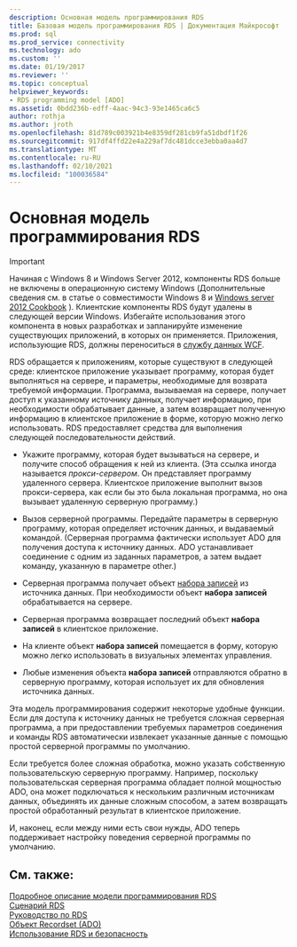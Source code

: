 ```yaml
---
description: Основная модель программирования RDS
title: Базовая модель программирования RDS | Документация Майкрософт
ms.prod: sql
ms.prod_service: connectivity
ms.technology: ado
ms.custom: ''
ms.date: 01/19/2017
ms.reviewer: ''
ms.topic: conceptual
helpviewer_keywords:
- RDS programming model [ADO]
ms.assetid: 0bdd236b-edff-4aac-94c3-93e1465ca6c5
author: rothja
ms.author: jroth
ms.openlocfilehash: 81d789c003921b4e8359df281cb9fa51dbdf1f26
ms.sourcegitcommit: 917df4ffd22e4a229af7dc481dcce3ebba0aa4d7
ms.translationtype: MT
ms.contentlocale: ru-RU
ms.lasthandoff: 02/10/2021
ms.locfileid: "100036584"
---
```

# <a name="basic-rds-programming-model"></a>Основная модель программирования RDS
> [!IMPORTANT]
>  Начиная с Windows 8 и Windows Server 2012, компоненты RDS больше не включены в операционную систему Windows (Дополнительные сведения см. в статье о совместимости Windows 8 и [Windows server 2012 Cookbook](https://www.microsoft.com/download/details.aspx?id=27416) ). Клиентские компоненты RDS будут удалены в следующей версии Windows. Избегайте использования этого компонента в новых разработках и запланируйте изменение существующих приложений, в которых он применяется. Приложения, использующие RDS, должны переноситься в [службу данных WCF](/dotnet/framework/wcf/).  
  
 RDS обращается к приложениям, которые существуют в следующей среде: клиентское приложение указывает программу, которая будет выполняться на сервере, и параметры, необходимые для возврата требуемой информации. Программа, вызываемая на сервере, получает доступ к указанному источнику данных, получает информацию, при необходимости обрабатывает данные, а затем возвращает полученную информацию в клиентское приложение в форме, которую можно легко использовать. RDS предоставляет средства для выполнения следующей последовательности действий.  
  
-   Укажите программу, которая будет вызываться на сервере, и получите способ обращения к ней из клиента. (Эта ссылка иногда называется *прокси-сервером*. Он представляет программу удаленного сервера. Клиентское приложение выполнит вызов прокси-сервера, как если бы это была локальная программа, но она вызывает удаленную серверную программу.)  
  
-   Вызов серверной программы. Передайте параметры в серверную программу, которая определяет источник данных, и выдаваемый командой. (Серверная программа фактически использует ADO для получения доступа к источнику данных. ADO устанавливает соединение с одним из заданных параметров, а затем выдает команду, указанную в параметре other.)  
  
-   Серверная программа получает объект [набора записей](../../reference/ado-api/recordset-object-ado.md) из источника данных. При необходимости объект **набора записей** обрабатывается на сервере.  
  
-   Серверная программа возвращает последний объект **набора записей** в клиентское приложение.  
  
-   На клиенте объект **набора записей** помещается в форму, которую можно легко использовать в визуальных элементах управления.  
  
-   Любые изменения объекта **набора записей** отправляются обратно в серверную программу, которая использует их для обновления источника данных.  
  
 Эта модель программирования содержит некоторые удобные функции. Если для доступа к источнику данных не требуется сложная серверная программа, а при предоставлении требуемых параметров соединения и команды RDS автоматически извлекает указанные данные с помощью простой серверной программы по умолчанию.  
  
 Если требуется более сложная обработка, можно указать собственную пользовательскую серверную программу. Например, поскольку пользовательская серверная программа обладает полной мощностью ADO, она может подключаться к нескольким различным источникам данных, объединять их данные сложным способом, а затем возвращать простой обработанный результат в клиентское приложение.  
  
 И, наконец, если между ними есть свои нужды, ADO теперь поддерживает настройку поведения серверной программы по умолчанию.  
  
## <a name="see-also"></a>См. также:  
 [Подробное описание модели программирования RDS](./rds-programming-model-in-detail.md)   
 [Сценарий RDS](./rds-scenario.md)   
 [Руководство по RDS](./rds-tutorial.md)   
 [Объект Recordset (ADO)](../../reference/ado-api/recordset-object-ado.md)   
 [Использование RDS и безопасность](./rds-usage-and-security.md)